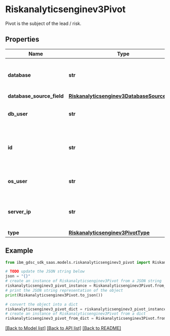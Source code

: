 # Riskanalyticsenginev3Pivot

Pivot is the subject of the lead / risk.

## Properties

Name | Type | Description | Notes
------------ | ------------- | ------------- | -------------
**database** | **str** | Optional database - if pivot is db user / database. | [optional] 
**database_source_field** | [**Riskanalyticsenginev3DatabaseSourceField**](Riskanalyticsenginev3DatabaseSourceField.md) |  | [optional] 
**db_user** | **str** | Optional db_user - if pivot is db user. | [optional] 
**id** | **str** | Pivot id -  all pivot fields separated by semicolon. | [optional] 
**os_user** | **str** | Optional os_user - if pivot is os user. | [optional] 
**server_ip** | **str** | Optional server_ip - if pivot is db user / database. | [optional] 
**type** | [**Riskanalyticsenginev3PivotType**](Riskanalyticsenginev3PivotType.md) |  | [optional] 

## Example

```python
from ibm_gdsc_sdk_saas.models.riskanalyticsenginev3_pivot import Riskanalyticsenginev3Pivot

# TODO update the JSON string below
json = "{}"
# create an instance of Riskanalyticsenginev3Pivot from a JSON string
riskanalyticsenginev3_pivot_instance = Riskanalyticsenginev3Pivot.from_json(json)
# print the JSON string representation of the object
print(Riskanalyticsenginev3Pivot.to_json())

# convert the object into a dict
riskanalyticsenginev3_pivot_dict = riskanalyticsenginev3_pivot_instance.to_dict()
# create an instance of Riskanalyticsenginev3Pivot from a dict
riskanalyticsenginev3_pivot_from_dict = Riskanalyticsenginev3Pivot.from_dict(riskanalyticsenginev3_pivot_dict)
```
[[Back to Model list]](../README.md#documentation-for-models) [[Back to API list]](../README.md#documentation-for-api-endpoints) [[Back to README]](../README.md)


